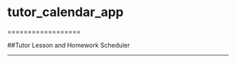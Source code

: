 # tutor_calendar_app
==================

##Tutor Lesson and Homework Scheduler



-----------------------------------

